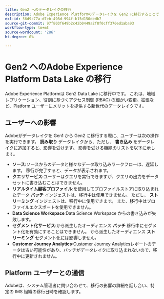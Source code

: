 ```yaml
---
title: Gen2 へのデータレイクの移行
description: Adobe Experience Platformのデータレイクを Gen2 に移行することで提供される新機能について説明します。
exl-id: 56d9c77a-d7eb-498d-994f-b15d150dedb7
source-git-commit: 97f803f649b2c42b0449a2f8f0cff370ed1aba93
workflow-type: tm+mt
source-wordcount: '286'
ht-degree: 0%

---
```


# Gen2 へのAdobe Experience Platform Data Lake の移行

Adobe Experience Platformは Gen2 Data Lake に移行中です。 これは、地域レプリケーション、役割に基づくアクセス制御 (RBAC) の細かい変更、拡張など、Platform ユーザーにメリットを提供する新世代のデータレイクです。

## ユーザーへの影響

Adobeがデータレイクを Gen1 から Gen2 に移行する際に、ユーザーは次の操作を実行できます。 **読み取り** データレイクから、ただし、 **書き込み** をデータレイクに追加すると、影響を受けます。 影響を受ける機能のリストを以下に示します。

- **ソース**:ソースからのデータと様々なデータ取り込みワークフローは、遅延します。 移行が完了すると、データが表示されます。
- **クエリサービス**:ユーザーはクエリを実行できますが、クエリの出力をデータセットに書き込むことはできません。
- **リアルタイム顧客プロファイル**:を使用してプロファイルストアに取り込まれたデータ **バッチ** インジェストは、移行中は使用できません。 ただし、 **ストリーミング** インジェストは、移行中に使用できます。 また、移行中はプロファイルエクスポートを使用できません。
- **Data Science Workspace**:Data Science Workspace からの書き込みが失敗します。
- **セグメント化サービス**:から派生したオーディエンス **バッチ** 移行中にセグメント化を有効にすることはできません。 から派生したオーディエンス **ストリーミング** セグメント化には影響しません。
- **Customer Journey Analytics**:Customer Journey Analyticsレポートのデータは古い可能性があり、バッチがデータレイクに取り込まれないので、移行中に更新されません。

## Platform ユーザーとの通信

Adobeは、システム管理者に問い合わせて、移行の影響の詳細を話し合い、特定の IMS 組織の移行日時を確認します。
